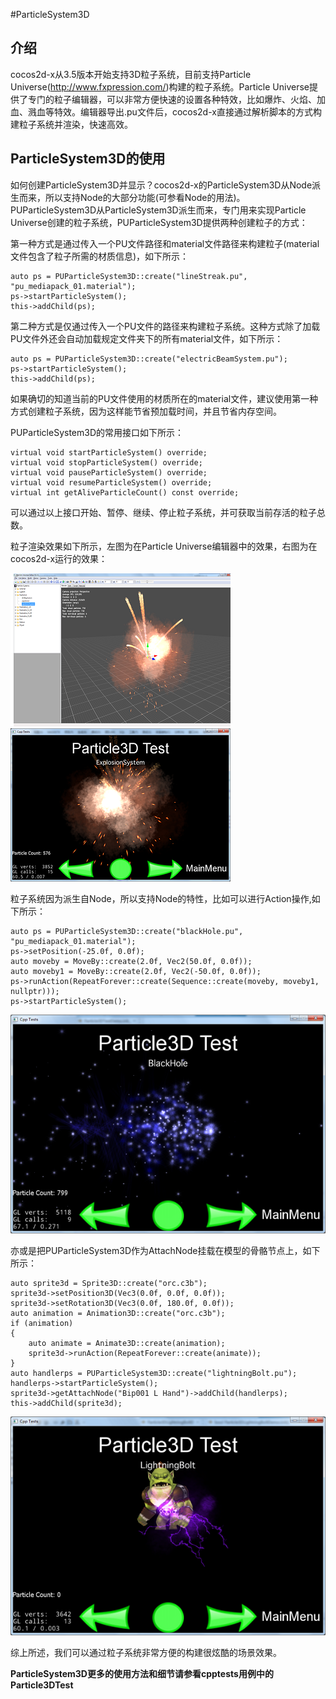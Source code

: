 #ParticleSystem3D
## 介绍
cocos2d-x从3.5版本开始支持3D粒子系统，目前支持Particle Universe(http://www.fxpression.com/)构建的粒子系统。Particle Universe提供了专门的粒子编辑器，可以非常方便快速的设置各种特效，比如爆炸、火焰、加血、溅血等特效。编辑器导出.pu文件后，cocos2d-x直接通过解析脚本的方式构建粒子系统并渲染，快速高效。

## ParticleSystem3D的使用
如何创建ParticleSystem3D并显示？cocos2d-x的ParticleSystem3D从Node派生而来，所以支持Node的大部分功能(可参看Node的用法)。
PUParticleSystem3D从ParticleSystem3D派生而来，专门用来实现Particle Universe创建的粒子系统，PUParticleSystem3D提供两种创建粒子的方式：

第一种方式是通过传入一个PU文件路径和material文件路径来构建粒子(material文件包含了粒子所需的材质信息)，如下所示：

    auto ps = PUParticleSystem3D::create("lineStreak.pu", "pu_mediapack_01.material");
    ps->startParticleSystem();
	this->addChild(ps);

第二种方式是仅通过传入一个PU文件的路径来构建粒子系统。这种方式除了加载PU文件外还会自动加载规定文件夹下的所有material文件，如下所示：

    auto ps = PUParticleSystem3D::create("electricBeamSystem.pu");
    ps->startParticleSystem();
    this->addChild(ps);

如果确切的知道当前的PU文件使用的材质所在的material文件，建议使用第一种方式创建粒子系统，因为这样能节省预加载时间，并且节省内存空间。

PUParticleSystem3D的常用接口如下所示：

	virtual void startParticleSystem() override;
	virtual void stopParticleSystem() override;
	virtual void pauseParticleSystem() override;
	virtual void resumeParticleSystem() override;
	virtual int getAliveParticleCount() const override;

可以通过以上接口开始、暂停、继续、停止粒子系统，并可获取当前存活的粒子总数。

粒子渲染效果如下所示，左图为在Particle Universe编辑器中的效果，右图为在cocos2d-x运行的效果：

![](./Particle3DSystem/particle1.png) ![](./Particle3DSystem/particle2.png)

粒子系统因为派生自Node，所以支持Node的特性，比如可以进行Action操作,如下所示：

    auto ps = PUParticleSystem3D::create("blackHole.pu", "pu_mediapack_01.material");
    ps->setPosition(-25.0f, 0.0f);
    auto moveby = MoveBy::create(2.0f, Vec2(50.0f, 0.0f));
    auto moveby1 = MoveBy::create(2.0f, Vec2(-50.0f, 0.0f));
    ps->runAction(RepeatForever::create(Sequence::create(moveby, moveby1, nullptr)));
    ps->startParticleSystem();

![](./Particle3DSystem/particle3.png)

亦或是把PUParticleSystem3D作为AttachNode挂载在模型的骨骼节点上，如下所示：

	auto sprite3d = Sprite3D::create("orc.c3b");
	sprite3d->setPosition3D(Vec3(0.0f, 0.0f, 0.0f));
	sprite3d->setRotation3D(Vec3(0.0f, 180.0f, 0.0f));
	auto animation = Animation3D::create("orc.c3b");
	if (animation)
	{
		auto animate = Animate3D::create(animation);
		sprite3d->runAction(RepeatForever::create(animate));
	}
	auto handlerps = PUParticleSystem3D::create("lightningBolt.pu");
	handlerps->startParticleSystem();
	sprite3d->getAttachNode("Bip001 L Hand")->addChild(handlerps);
	this->addChild(sprite3d);

![](./Particle3DSystem/particle4.png)

综上所述，我们可以通过粒子系统非常方便的构建很炫酷的场景效果。

**ParticleSystem3D更多的使用方法和细节请参看cpptests用例中的Particle3DTest**
